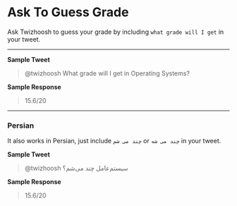 # Ask To Guess Grade

Ask Twizhoosh to guess your grade by including `what grade will I get` in your tweet.

<!--more-->

---

**Sample Tweet**

> @twizhoosh What grade will I get in Operating Systems?

**Sample Response**

> 15.6/20

---

### Persian

It also works in Persian, just include `چند می شم` or `چند می شه` in your tweet.

**Sample Tweet**

> @twizhoosh سیستم‌عامل چند می‌شم؟

**Sample Response**

> 15.6/20
    